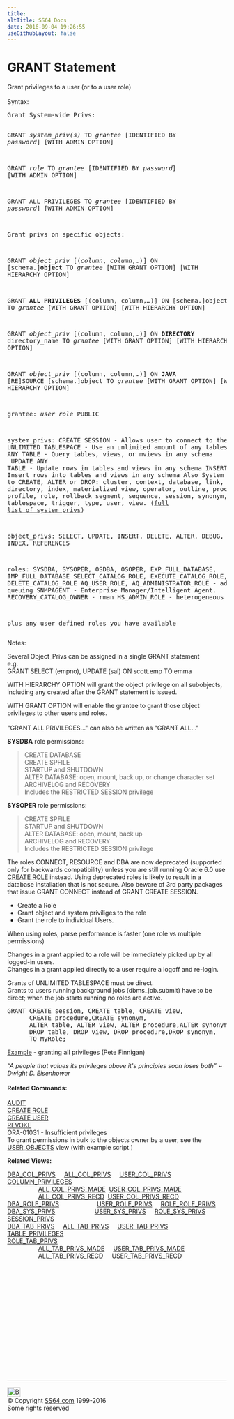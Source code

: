 ```yaml
---
title:
altTitle: SS64 Docs
date: 2016-09-04 19:26:55
useGithubLayout: false
---
```

<!-- #BeginLibraryItem "/Library/head_ora.lbi" --><!-- #EndLibraryItem --><h1>GRANT Statement</h1> 
<p>Grant privileges to a user (or to a user role)<br>
  <br>
  Syntax:</p>
<pre>Grant System-wide Privs:

   GRANT <i>system_priv(s)</i> TO <i>grantee</i> 
      [IDENTIFIED BY <i>password</i>] [WITH ADMIN OPTION]

   GRANT <i>role</i> TO <i>grantee</i> 
      [IDENTIFIED BY <i>password</i>] [WITH ADMIN OPTION]

   GRANT ALL PRIVILEGES TO <i>grantee</i> 
      [IDENTIFIED BY <i>password</i>] [WITH ADMIN OPTION]

Grant privs on specific objects:

   GRANT <i>object_priv</i> [(<i>column</i>, <i>column</i>,…)]
      ON [schema.]<b>object</b>
         TO <i>grantee</i> [WITH GRANT OPTION] [WITH HIERARCHY OPTION]

   GRANT <b>ALL PRIVILEGES</b> [(column, column,…)]
      ON [schema.]object
         TO <i>grantee</i> [WITH GRANT OPTION] [WITH HIERARCHY OPTION]

   GRANT <i>object_priv</i> [(column, column,…)]
      ON <b>DIRECTORY</b> directory_name
         TO <i>grantee</i> [WITH GRANT OPTION] [WITH HIERARCHY OPTION]

   GRANT <i>object_priv</i> [(column, column,…)]
      ON <b>JAVA</b> [RE]SOURCE [schema.]object
         TO <i>grantee</i> [WITH GRANT OPTION] [WITH HIERARCHY OPTION]

grantee:
   <i>user</i> 
   <i>role</i>
   PUBLIC

system_privs:
   CREATE SESSION - Allows user to connect to the database
   UNLIMITED TABLESPACE  - Use an unlimited amount of any tablespace.
   SELECT ANY TABLE - Query tables, views, or mviews in any schema<br>   UPDATE ANY TABLE - Update rows in tables and views in any schema
   INSERT ANY TABLE - Insert rows into tables and views in any schema
   Also System Admin rights to CREATE, ALTER or DROP:
     cluster, context, database, link, dimension, directory, index,
     materialized view, operator, outline, procedure, profile, role,
     rollback segment, sequence, session, synonym, table, tablespace,
     trigger, type, user, view. (<a href="grant_privs.html">full list of system privs</a>)

object_privs:
   SELECT, UPDATE, INSERT, DELETE, ALTER, DEBUG, EXECUTE, INDEX, REFERENCES 
   
roles:
   SYSDBA, SYSOPER, OSDBA, OSOPER, EXP_FULL_DATABASE, IMP_FULL_DATABASE
   SELECT_CATALOG_ROLE,  EXECUTE_CATALOG_ROLE, DELETE_CATALOG_ROLE
   AQ_USER_ROLE, AQ_ADMINISTRATOR_ROLE - advanced queuing
   SNMPAGENT - Enterprise Manager/Intelligent Agent.
   RECOVERY_CATALOG_OWNER - rman
   HS_ADMIN_ROLE - heterogeneous services

   plus any user defined roles you have available</pre>
<p>Notes:</p>
<p>Several Object_Privs can be assigned in a single
    GRANT statement<br>
  e.g.<br>
GRANT SELECT (empno), UPDATE (sal) ON scott.emp TO emma</p>
<p>WITH HIERARCHY OPTION will grant the object privilege on all
subobjects, including any created after  the GRANT statement is issued.</p>
<p>WITH GRANT OPTION will enable the grantee to grant those object privileges
  to
  other users and roles.<br>
  <br>
"GRANT ALL PRIVILEGES…" can also be written as "GRANT ALL…" </p>
<p><b>SYSDBA</b> role permissions: </p>
<blockquote>
  <p>   CREATE DATABASE<br>
    CREATE SPFILE<br>
    STARTUP and SHUTDOWN <br>
    ALTER DATABASE: open, mount, back up, or change character set<br>
    ARCHIVELOG and RECOVERY<br>
    Includes the RESTRICTED SESSION privilege</p>
</blockquote>
<p><b>SYSOPER </b>role permissions:</p>
<blockquote>
  <p>   CREATE SPFILE<br>
    STARTUP and SHUTDOWN <br>
    ALTER DATABASE: open, mount, back up<br>
    ARCHIVELOG and RECOVERY<br>
    Includes the RESTRICTED SESSION privilege</p>
</blockquote>
<p>The roles CONNECT, RESOURCE and DBA are now deprecated (supported only for
    backwards compatibility) unless you are still running Oracle 6.0 use <a href="role_c.html">CREATE
    ROLE</a> instead. Using deprecated roles is likely to result in a database installation that is not secure. Also beware of 3rd party packages that 
    issue GRANT CONNECT instead of GRANT CREATE SESSION.</p>
<ul>
  <li>Create a Role</li>
  <li>Grant object and system priviliges to the role</li>
  <li>Grant the role to individual
          Users.</li>
</ul>
<p> When using roles, parse performance is faster (one role vs multiple permissions) </p>
<p>Changes in a grant applied to a role will be immediately picked up by all logged-in users.<br>
  Changes in
a grant applied directly to a user require a logoff and re-login. </p>
<p>Grants of UNLIMITED TABLESPACE must be
  direct.<br>
  Grants to users running background jobs (dbms_job.submit) have to be
  direct; 
when the job starts running no roles are active.</p>
<pre>GRANT CREATE session, CREATE table, CREATE view, 
      CREATE procedure,CREATE synonym,
      ALTER table, ALTER view, ALTER procedure,ALTER synonym,
      DROP table, DROP view, DROP procedure,DROP synonym,
      TO MyRole;</pre>
<p><a href="http://www.petefinnigan.com/ramblings/how_to_grant_all_privs.htm">Example</a> - granting all privileges (Pete Finnigan) </p>
<p><i> <span class="quote">“A people that values its privileges above it's principles soon loses both” ~ Dwight D. 
  Eisenhower </span></i><b><br>
  <br>
  Related Commands:<br>
  <br>
  </b> <a href="audit.html">AUDIT</a><br>
  <a href="role_c.html">CREATE ROLE</a> <br>
  <a href="user_c.html">CREATE USER</a>  <br>
  <a href="revoke.html">REVOKE</a> <b><br>
  </b>ORA-01031 - Insufficient privileges<br>
To grant permissions in bulk to the objects owner by a user, see the <a href="../orad/USER_OBJECTS.html">USER_OBJECTS</a> view (with example script.) </p>
<p><b>Related Views:</b></p>
<p class="code"> <a href="../orad/DBA_COL_PRIVS.html">DBA_COL_PRIVS</a>&nbsp;&nbsp;&nbsp;&nbsp;&nbsp;<a href="../orad/ALL_COL_PRIVS.html">ALL_COL_PRIVS</a>&nbsp;&nbsp;&nbsp;&nbsp;&nbsp;<a href="../orad/USER_COL_PRIVS.html">USER_COL_PRIVS</a>&nbsp;<br>
  <a href="../orad/COLUMN_PRIVILEGES.html">COLUMN_PRIVILEGES</a> <br>                      
&nbsp;&nbsp;&nbsp;&nbsp;&nbsp;&nbsp;&nbsp;&nbsp;&nbsp;&nbsp;&nbsp;&nbsp;&nbsp;&nbsp;&nbsp;&nbsp;&nbsp;&nbsp;<a href="../orad/ALL_COL_PRIVS_MADE.html">ALL_COL_PRIVS_MADE</a>&nbsp;&nbsp;<a href="../orad/USER_COL_PRIVS_MADE.html">USER_COL_PRIVS_MADE</a> <br>                      
&nbsp;&nbsp;&nbsp;&nbsp;&nbsp;&nbsp;&nbsp;&nbsp;&nbsp;&nbsp;&nbsp;&nbsp;&nbsp;&nbsp;&nbsp;&nbsp;&nbsp;&nbsp;<a href="../orad/ALL_COL_PRIVS_RECD.html">ALL_COL_PRIVS_RECD</a>&nbsp;&nbsp;<a href="../orad/USER_COL_PRIVS_RECD.html">USER_COL_PRIVS_RECD</a> <br>
  <a href="../orad/DBA_ROLE_PRIVS.html">DBA_ROLE_PRIVS</a>&nbsp;&nbsp;&nbsp;&nbsp;&nbsp;&nbsp;&nbsp;&nbsp;&nbsp;&nbsp;&nbsp;&nbsp;&nbsp;&nbsp;&nbsp;&nbsp;&nbsp;&nbsp;&nbsp;&nbsp;&nbsp;&nbsp;<a href="../orad/USER_ROLE_PRIVS.html">USER_ROLE_PRIVS</a>&nbsp;&nbsp;&nbsp;&nbsp;&nbsp;<a href="../orad/ROLE_ROLE_PRIVS.html">ROLE_ROLE_PRIVS</a> <br>
  <a href="../orad/DBA_SYS_PRIVS.html">DBA_SYS_PRIVS</a>&nbsp;&nbsp;&nbsp;&nbsp;&nbsp;&nbsp;&nbsp;&nbsp;&nbsp;&nbsp;&nbsp;&nbsp;&nbsp;&nbsp;&nbsp;&nbsp;&nbsp;&nbsp;&nbsp;&nbsp;&nbsp;&nbsp;&nbsp;<a href="../orad/USER_SYS_PRIVS.html">USER_SYS_PRIVS</a>&nbsp;&nbsp;&nbsp;&nbsp;&nbsp;<a href="../orad/ROLE_SYS_PRIVS.html">ROLE_SYS_PRIVS</a> <br>                                                                
  <a href="../orad/SESSION_PRIVS.html">SESSION_PRIVS</a> <br>
 <a href="../orad/DBA_TAB_PRIVS.html">DBA_TAB_PRIVS</a>&nbsp;&nbsp;&nbsp;&nbsp;&nbsp;<a href="../orad/ALL_TAB_PRIVS.html">ALL_TAB_PRIVS</a>&nbsp;&nbsp;&nbsp;&nbsp;&nbsp;<a href="../orad/USER_TAB_PRIVS.html">USER_TAB_PRIVS<br>
 </a>
 <a href="../orad/TABLE_PRIVILEGES.html">TABLE_PRIVILEGES</a> <br>                                                                
  <a href="../orad/ROLE_TAB_PRIVS.html">ROLE_TAB_PRIVS</a> <br>
&nbsp;&nbsp;&nbsp;&nbsp;&nbsp;&nbsp;&nbsp;&nbsp;&nbsp;&nbsp;&nbsp;&nbsp;&nbsp;&nbsp;&nbsp;&nbsp;&nbsp; <a href="../orad/ALL_TAB_PRIVS_MADE.html">ALL_TAB_PRIVS_MADE</a>&nbsp;&nbsp;&nbsp;&nbsp;&nbsp;<a href="../orad/USER_TAB_PRIVS_MADE.html">USER_TAB_PRIVS_MADE</a> <br>
&nbsp;&nbsp;&nbsp;&nbsp;&nbsp;&nbsp;&nbsp;&nbsp;&nbsp;&nbsp;&nbsp;&nbsp;&nbsp;&nbsp;&nbsp;&nbsp;&nbsp; <a href="../orad/ALL_TAB_PRIVS_RECD.html">ALL_TAB_PRIVS_RECD</a>&nbsp;&nbsp;&nbsp;&nbsp;&nbsp;<a href="../orad/USER_TAB_PRIVS_RECD.html">USER_TAB_PRIVS_RECD</a> </p><!-- #BeginLibraryItem "/Library/foot_ora.lbi" --><p><script async="" src="//pagead2.googlesyndication.com/pagead/js/adsbygoogle.js"></script>
<!-- oracle-footer -->
<ins class="adsbygoogle" style="display:inline-block;width:300px;height:250px" data-ad-client="ca-pub-6140977852749469" data-ad-slot="4275490898"></ins>
<script>
(adsbygoogle = window.adsbygoogle || []).push({});
</script></p>
<hr>
<div id="bl" class="footer"><a href="#"><img src="../images/top.png" width="30" height="22" alt="Back to the Top"></a></div>
<div id="br" class="footer, tagline">© Copyright <a href="http://ss64.com/">SS64.com</a> 1999-2016<br>
Some rights reserved</div><!-- #EndLibraryItem -->

